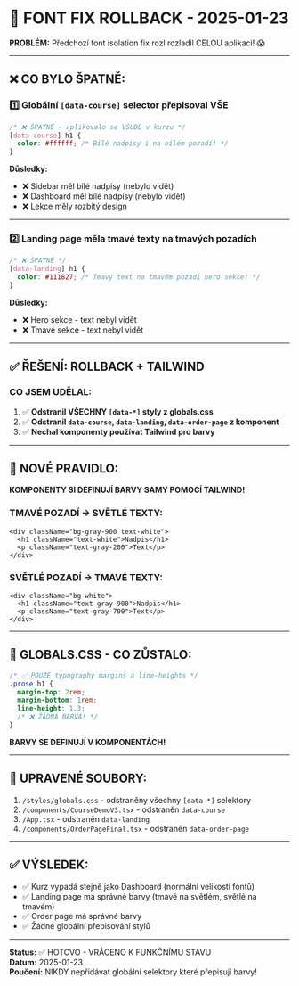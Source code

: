 # 🔄 FONT FIX ROLLBACK - 2025-01-23

**PROBLÉM:** Předchozí font isolation fix rozl rozladil CELOU aplikaci! 😱

---

## ❌ CO BYLO ŠPATNĚ:

### **1️⃣ Globální `[data-course]` selector přepisoval VŠE**
```css
/* ❌ ŠPATNĚ - aplikovalo se VŠUDE v kurzu */
[data-course] h1 {
  color: #ffffff; /* Bílé nadpisy i na bílém pozadí! */
}
```

**Důsledky:**
- ❌ Sidebar měl bílé nadpisy (nebylo vidět)
- ❌ Dashboard měl bílé nadpisy (nebylo vidět)
- ❌ Lekce měly rozbitý design

---

### **2️⃣ Landing page měla tmavé texty na tmavých pozadích**
```css
/* ❌ ŠPATNĚ */
[data-landing] h1 {
  color: #111827; /* Tmavý text na tmavém pozadí hero sekce! */
}
```

**Důsledky:**
- ❌ Hero sekce - text nebyl vidět
- ❌ Tmavé sekce - text nebyl vidět

---

## ✅ ŘEŠENÍ: ROLLBACK + TAILWIND

### **CO JSEM UDĚLAL:**

1. ✅ **Odstranil VŠECHNY `[data-*]` styly z globals.css**
2. ✅ **Odstranil `data-course`, `data-landing`, `data-order-page` z komponent**
3. ✅ **Nechal komponenty používat Tailwind pro barvy**

---

## 📝 NOVÉ PRAVIDLO:

**KOMPONENTY SI DEFINUJÍ BARVY SAMY POMOCÍ TAILWIND!**

### **TMAVÉ POZADÍ → SVĚTLÉ TEXTY:**
```tsx
<div className="bg-gray-900 text-white">
  <h1 className="text-white">Nadpis</h1>
  <p className="text-gray-200">Text</p>
</div>
```

### **SVĚTLÉ POZADÍ → TMAVÉ TEXTY:**
```tsx
<div className="bg-white">
  <h1 className="text-gray-900">Nadpis</h1>
  <p className="text-gray-700">Text</p>
</div>
```

---

## 🎯 GLOBALS.CSS - CO ZŮSTALO:

```css
/* ✅ POUZE typography margins a line-heights */
.prose h1 {
  margin-top: 2rem;
  margin-bottom: 1rem;
  line-height: 1.3;
  /* ❌ ŽÁDNÁ BARVA! */
}
```

**BARVY SE DEFINUJÍ V KOMPONENTÁCH!**

---

## 📁 UPRAVENÉ SOUBORY:

1. `/styles/globals.css` - odstraněny všechny `[data-*]` selektory
2. `/components/CourseDemoV3.tsx` - odstraněn `data-course`
3. `/App.tsx` - odstraněn `data-landing`
4. `/components/OrderPageFinal.tsx` - odstraněn `data-order-page`

---

## ✅ VÝSLEDEK:

- ✅ Kurz vypadá stejně jako Dashboard (normální velikosti fontů)
- ✅ Landing page má správné barvy (tmavé na světlém, světlé na tmavém)
- ✅ Order page má správné barvy
- ✅ Žádné globální přepisování stylů

---

**Status:** ✅ HOTOVO - VRÁCENO K FUNKČNÍMU STAVU  
**Datum:** 2025-01-23  
**Poučení:** NIKDY nepřidávat globální selektory které přepisují barvy!
